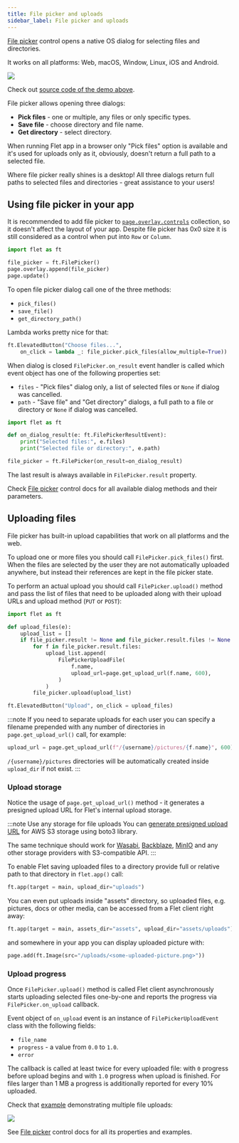 ```yaml
---
title: File picker and uploads
sidebar_label: File picker and uploads
---
```


[File picker](/docs/controls/filepicker) control opens a native OS dialog for selecting files and directories.

It works on all platforms: Web, macOS, Window, Linux, iOS and Android.

<img src="/img/docs/controls/file-picker/file-picker-all-modes-demo.png" className="screenshot-80" />

Check out [source code of the demo above](https://github.com/flet-dev/examples/blob/main/python/controls/file-picker/file-picker-all-modes.py).

File picker allows opening three dialogs:

* **Pick files** - one or multiple, any files or only specific types.
* **Save file** - choose directory and file name.
* **Get directory** - select directory.

When running Flet app in a browser only "Pick files" option is available and it's used for uploads only as it, obviously, doesn't return a full path to a selected file.

Where file picker really shines is a desktop! All three dialogs return full paths to selected files and directories - great assistance to your users!

## Using file picker in your app

It is recommended to add file picker to [`page.overlay.controls`](/docs/controls/page#overlay) collection, so it doesn't affect the layout of your app. Despite file picker has 0x0 size it is still considered as a control when put into `Row` or `Column`.

```python
import flet as ft

file_picker = ft.FilePicker()
page.overlay.append(file_picker)
page.update()
```

To open file picker dialog call one of the three methods:

* `pick_files()`
* `save_file()`
* `get_directory_path()`

Lambda works pretty nice for that:

```python
ft.ElevatedButton("Choose files...",
    on_click = lambda _: file_picker.pick_files(allow_multiple=True))
```

When dialog is closed `FilePicker.on_result` event handler is called which event object has one of the following properties set:

* `files` - "Pick files" dialog only, a list of selected files or `None` if dialog was cancelled.
* `path` - "Save file" and "Get directory" dialogs, a full path to a file or directory or `None` if dialog was cancelled.

```python
import flet as ft

def on_dialog_result(e: ft.FilePickerResultEvent):
    print("Selected files:", e.files)
    print("Selected file or directory:", e.path)

file_picker = ft.FilePicker(on_result=on_dialog_result)
```

The last result is always available in `FilePicker.result` property.

Check [File picker](/docs/controls/filepicker) control docs for all available dialog methods and their parameters.

## Uploading files

File picker has built-in upload capabilities that work on all platforms and the web.

To upload one or more files you should call `FilePicker.pick_files()` first.
When the files are selected by the user they are not automatically uploaded anywhere, but instead their references are kept in the file picker state.

To perform an actual upload you should call `FilePicker.upload()` method and pass the list of files that need to be uploaded along with their upload URLs and upload method (`PUT` or `POST`):

```python
import flet as ft

def upload_files(e):
    upload_list = []
    if file_picker.result != None and file_picker.result.files != None:
        for f in file_picker.result.files:
            upload_list.append(
                FilePickerUploadFile(
                    f.name,
                    upload_url=page.get_upload_url(f.name, 600),
                )
            )
        file_picker.upload(upload_list)

ft.ElevatedButton("Upload", on_click = upload_files)
```

:::note
If you need to separate uploads for each user you can specify a filename prepended with any number of directories in `page.get_upload_url()` call, for example:

```python
upload_url = page.get_upload_url(f"/{username}/pictures/{f.name}", 600)
```

`/{username}/pictures` directories will be automatically created inside `upload_dir` if not exist.
:::

### Upload storage

Notice the usage of `page.get_upload_url()` method - it generates a presigned upload URL for Flet's internal upload storage.

:::note Use any storage for file uploads
You can [generate presigned upload URL](https://boto3.amazonaws.com/v1/documentation/api/latest/guide/s3-presigned-urls.html#generating-a-presigned-url-to-upload-a-file) for AWS S3 storage using boto3 library.

The same technique should work for [Wasabi](https://wasabi.com/), [Backblaze](https://www.backblaze.com/), [MinIO](https://min.io/) and any other  storage providers with S3-compatible API.
:::

To enable Flet saving uploaded files to a directory provide full or relative path to that directory in `flet.app()` call:

```python
ft.app(target = main, upload_dir="uploads")
```

You can even put uploads inside "assets" directory, so uploaded files, e.g. pictures, docs or other media, can be accessed from a Flet client right away:

```python
ft.app(target = main, assets_dir="assets", upload_dir="assets/uploads")
```

and somewhere in your app you can display uploaded picture with:

```python
page.add(ft.Image(src="/uploads/<some-uploaded-picture.png>"))
```

### Upload progress

Once `FilePicker.upload()` method is called Flet client asynchronously starts uploading selected files one-by-one and reports the progress via `FilePicker.on_upload` callback.

Event object of `on_upload` event is an instance of `FilePickerUploadEvent` class with the following fields:

* `file_name`
* `progress` - a value from `0.0` to `1.0`.
* `error`

The callback is called at least twice for every uploaded file: with `0` progress before upload begins and with `1.0` progress when upload is finished. For files larger than 1 MB a progress is additionally reported for every 10% uploaded.

Check that [example](https://github.com/flet-dev/examples/blob/main/python/controls/file-picker/file-picker-upload-progress.py) demonstrating multiple file uploads:

<img src="/img/docs/controls/file-picker/file-picker-multiple-uploads.png" className="screenshot-40" />

See [File picker](/docs/controls/filepicker) control docs for all its properties and examples.